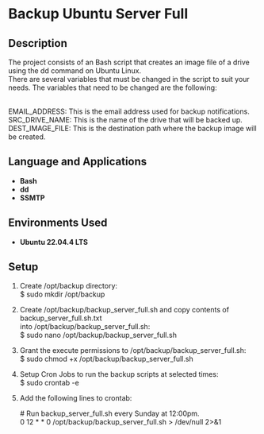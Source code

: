 <h1>Backup Ubuntu Server Full</h1>


<h2>Description</h2>
The project consists of an Bash script that creates an image file of a drive using the dd command on Ubuntu Linux.</br>
There are several variables that must be changed in the script to suit your needs. The variables that need to be changed are the following:<br/><br/>

EMAIL_ADDRESS: This is the email address used for backup notifications.<br/>
SRC_DRIVE_NAME: This is the name of the drive that will be backed up.<br/>
DEST_IMAGE_FILE: This is the destination path where the backup image will be created.<br/>

<h2>Language and Applications</h2>

- <b>Bash</b>
- <b>dd</b>
- <b>SSMTP</b>

<h2>Environments Used </h2>

- <b>Ubuntu 22.04.4 LTS</b>

<h2>Setup</h2>


  1. Create /opt/backup directory:</br>
    $ sudo mkdir /opt/backup

  2. Create /opt/backup/backup_server_full.sh and copy contents of backup_server_full.sh.txt</br>
    into /opt/backup/backup_server_full.sh:</br>
    $ sudo nano /opt/backup/backup_server_full.sh

  3. Grant the execute permissions to /opt/backup/backup_server_full.sh:</br>
    $ sudo chmod +x /opt/backup/backup_server_full.sh
    
  4. Setup Cron Jobs to run the backup scripts at selected times:</br>
    $ sudo crontab -e

  5. Add the following lines to crontab:</br>
  
      <span>#</span> Run backup_server_full.sh every Sunday at 12:00pm.</br>
    0 12 * * 0 /opt/backup/backup_server_full.sh > /dev/null 2>&1</br>
</br>
</br>
<!--
 ```diff
- text in red
+ text in green
! text in orange
# text in gray
@@ text in purple (and bold)@@
```
--!>
